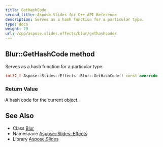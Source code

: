 ```yaml
---
title: GetHashCode
second_title: Aspose.Slides for C++ API Reference
description: Serves as a hash function for a particular type.
type: docs
weight: 79
url: /cpp/aspose.slides.effects/blur/gethashcode/
---
```

## Blur::GetHashCode method


Serves as a hash function for a particular type.

```cpp
int32_t Aspose::Slides::Effects::Blur::GetHashCode() const override
```


### Return Value

A hash code for the current object.

## See Also

* Class [Blur](../)
* Namespace [Aspose::Slides::Effects](../../)
* Library [Aspose.Slides](../../../)

